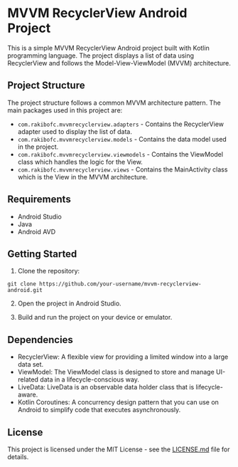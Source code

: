# MVVM RecyclerView Android Project

This is a simple MVVM RecyclerView Android project built with Kotlin programming language. The project displays a list of data using RecyclerView and follows the Model-View-ViewModel (MVVM) architecture.

## Project Structure

The project structure follows a common MVVM architecture pattern. The main packages used in this project are:

- `com.rakibofc.mvvmrecyclerview.adapters` - Contains the RecyclerView adapter used to display the list of data.
- `com.rakibofc.mvvmrecyclerview.models` - Contains the data model used in the project.
- `com.rakibofc.mvvmrecyclerview.viewmodels` - Contains the ViewModel class which handles the logic for the View.
- `com.rakibofc.mvvmrecyclerview.views` - Contains the MainActivity class which is the View in the MVVM architecture.

## Requirements

- Android Studio
- Java
- Android AVD

## Getting Started

1. Clone the repository:

```
git clone https://github.com/your-username/mvvm-recyclerview-android.git
```

2. Open the project in Android Studio.

3. Build and run the project on your device or emulator.

## Dependencies

- RecyclerView: A flexible view for providing a limited window into a large data set.
- ViewModel: The ViewModel class is designed to store and manage UI-related data in a lifecycle-conscious way.
- LiveData: LiveData is an observable data holder class that is lifecycle-aware.
- Kotlin Coroutines: A concurrency design pattern that you can use on Android to simplify code that executes asynchronously.

## License

This project is licensed under the MIT License - see the [LICENSE.md](LICENSE.md) file for details.
